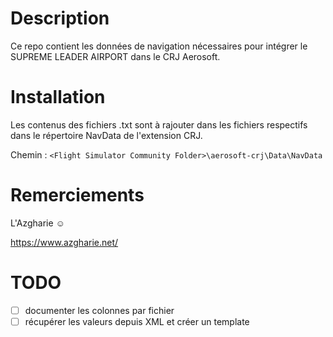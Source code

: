 # Description
Ce repo contient les données de navigation nécessaires pour intégrer le SUPREME LEADER AIRPORT dans le CRJ Aerosoft.

# Installation
Les contenus des fichiers .txt sont à rajouter dans les fichiers respectifs dans le répertoire NavData de l'extension CRJ.

Chemin : `<Flight Simulator Community Folder>\aerosoft-crj\Data\NavData`

# Remerciements
L'Azgharie :relaxed:

https://www.azgharie.net/

# TODO
- [ ] documenter les colonnes par fichier
- [ ] récupérer les valeurs depuis XML et créer un template 